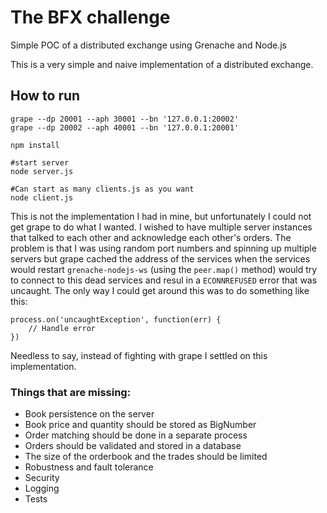 # The BFX challenge

Simple POC of a distributed exchange using Grenache and Node.js

This is a very simple and naive implementation of a distributed exchange.


## How to run

```
grape --dp 20001 --aph 30001 --bn '127.0.0.1:20002'
grape --dp 20002 --aph 40001 --bn '127.0.0.1:20001'

npm install

#start server
node server.js

#Can start as many clients.js as you want
node client.js
```

This is not the implementation I had in mine, but unfortunately I could not get grape to do what I wanted. I wished to have multiple server instances that talked to each other and acknowledge each other's orders. The problem is that I was using random port numbers and spinning up multiple servers but grape cached the address of the services when the services would restart `grenache-nodejs-ws` (using the `peer.map()` method) would try to connect to this dead services and resul in a `ECONNREFUSED` error that was uncaught. The only way I could get around this was to do something like this:

```
process.on('uncaughtException', function(err) {
    // Handle error
})
```
Needless to say, instead of fighting with grape I settled on this implementation.


### Things that are missing:
 - Book persistence on the server
 - Book price and quantity should be stored as BigNumber
 - Order matching should be done in a separate process
 - Orders should be validated and stored in a database
 - The size of the orderbook and the trades should be limited
 - Robustness and fault tolerance
 - Security
 - Logging
 - Tests